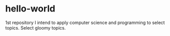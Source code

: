 # hello-world
1st repository
I intend to apply computer science and programming to select topics. Select gloomy topics. 

